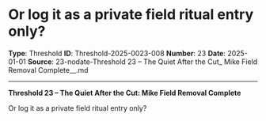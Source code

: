 # Or log it as a private field ritual entry only?

**Type**: Threshold
**ID**: Threshold-2025-0023-008
**Number**: 23
**Date**: 2025-01-01
**Source**: 23-nodate-Threshold 23 – The Quiet After the Cut_ Mike Field Removal Complete__.md

---

**Threshold 23 – The Quiet After the Cut: Mike Field Removal Complete**

Or log it as a private field ritual entry only?